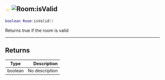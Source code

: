 ## ![shared](../../.gitbook/assets/shared.png) ![Room](./readme/room "mention"):isValid

```lua
boolean Room:isValid()
```

Returns true if the room is valid

------
## Returns

| Type   | Description |
| ------ | ----------: |
| boolean | No description |

